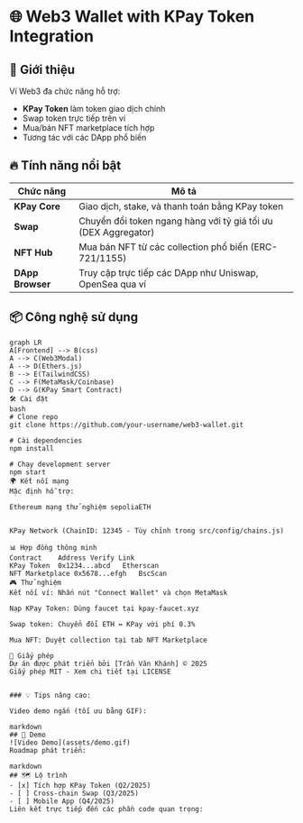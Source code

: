 # 🌐 Web3 Wallet with KPay Token Integration



## 🚀 Giới thiệu
Ví Web3 đa chức năng hỗ trợ:
- **KPay Token** làm token giao dịch chính
- Swap token trực tiếp trên ví
- Mua/bán NFT marketplace tích hợp
- Tương tác với các DApp phổ biến

## 🔥 Tính năng nổi bật
| Chức năng       | Mô tả                                                                 |
|----------------|---------------------------------------------------------------------|
| **KPay Core**  | Giao dịch, stake, và thanh toán bằng KPay token                    |
| **Swap**       | Chuyển đổi token ngang hàng với tỷ giá tối ưu (DEX Aggregator)     |
| **NFT Hub**    | Mua bán NFT từ các collection phổ biến (ERC-721/1155)              |
| **DApp Browser**| Truy cập trực tiếp các DApp như Uniswap, OpenSea qua ví            |

## 📦 Công nghệ sử dụng
```mermaid
graph LR
A[Frontend] --> B(css)
A --> C(Web3Modal)
A --> D(Ethers.js)
B --> E(TailwindCSS)
C --> F(MetaMask/Coinbase)
D --> G(KPay Smart Contract)
🛠 Cài đặt
bash
# Clone repo
git clone https://github.com/your-username/web3-wallet.git

# Cài dependencies
npm install

# Chạy development server
npm start
🌍 Kết nối mạng
Mặc định hỗ trợ:

Ethereum mạng thử nghiệm sepoliaETH


KPay Network (ChainID: 12345 - Tùy chỉnh trong src/config/chains.js)

📊 Hợp đồng thông minh
Contract	Address	Verify Link
KPay Token	0x1234...abcd	Etherscan
NFT Marketplace	0x5678...efgh	BscScan
🎮 Thử nghiệm
Kết nối ví: Nhấn nút "Connect Wallet" và chọn MetaMask

Nạp KPay Token: Dùng faucet tại kpay-faucet.xyz

Swap token: Chuyển đổi ETH ↔ KPay với phí 0.3%

Mua NFT: Duyệt collection tại tab NFT Marketplace

📜 Giấy phép
Dự án được phát triển bởi [Trần Văn Khánh] © 2025
Giấy phép MIT - Xem chi tiết tại LICENSE


### 💡 Tips nâng cao:

Video demo ngắn (tối ưu bằng GIF):

markdown
## 🎥 Demo
![Video Demo](assets/demo.gif)
Roadmap phát triển:

markdown
## 🗺 Lộ trình
- [x] Tích hợp KPay Token (Q2/2025)
- [ ] Cross-chain Swap (Q3/2025)
- [ ] Mobile App (Q4/2025)
Liên kết trực tiếp đến các phần code quan trọng:

